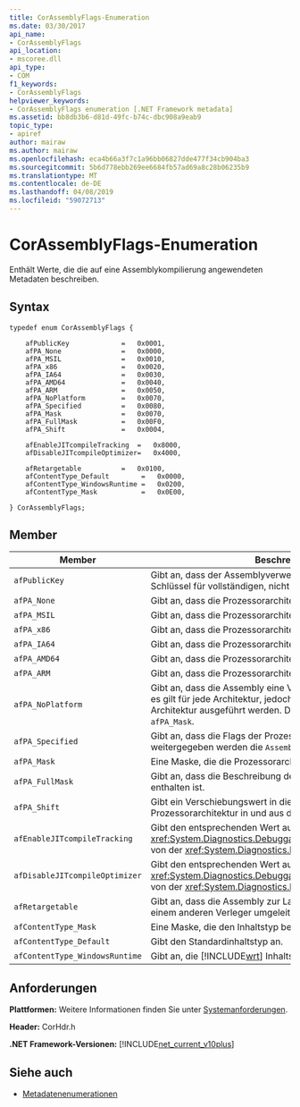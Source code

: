```yaml
---
title: CorAssemblyFlags-Enumeration
ms.date: 03/30/2017
api_name:
- CorAssemblyFlags
api_location:
- mscoree.dll
api_type:
- COM
f1_keywords:
- CorAssemblyFlags
helpviewer_keywords:
- CorAssemblyFlags enumeration [.NET Framework metadata]
ms.assetid: bb8db3b6-d81d-49fc-b74c-dbc908a9eab9
topic_type:
- apiref
author: mairaw
ms.author: mairaw
ms.openlocfilehash: eca4b66a3f7c1a96bb06827dde477f34cb904ba3
ms.sourcegitcommit: 5b6d778ebb269ee6684fb57ad69a8c28b06235b9
ms.translationtype: MT
ms.contentlocale: de-DE
ms.lasthandoff: 04/08/2019
ms.locfileid: "59072713"
---
```

# <a name="corassemblyflags-enumeration"></a>CorAssemblyFlags-Enumeration
Enthält Werte, die die auf eine Assemblykompilierung angewendeten Metadaten beschreiben.  
  
## <a name="syntax"></a>Syntax  
  
```  
typedef enum CorAssemblyFlags {  
  
    afPublicKey             =   0x0001,  
    afPA_None               =   0x0000,  
    afPA_MSIL               =   0x0010,  
    afPA_x86                =   0x0020,  
    afPA_IA64               =   0x0030,  
    afPA_AMD64              =   0x0040,  
    afPA_ARM                =   0x0050,  
    afPA_NoPlatform         =   0x0070,  
    afPA_Specified          =   0x0080,  
    afPA_Mask               =   0x0070,  
    afPA_FullMask           =   0x00F0,  
    afPA_Shift              =   0x0004,  
  
    afEnableJITcompileTracking  =   0x8000,  
    afDisableJITcompileOptimizer=   0x4000,  
  
    afRetargetable          =   0x0100,  
    afContentType_Default        =   0x0000,  
    afContentType_WindowsRuntime =   0x0200,  
    afContentType_Mask           =   0x0E00,  
  
} CorAssemblyFlags;  
```  
  
## <a name="members"></a>Member  
  
|Member|Beschreibung|  
|------------|-----------------|  
|`afPublicKey`|Gibt an, dass der Assemblyverweis auf den öffentlichen Schlüssel für vollständigen, nicht gehashte enthält.|  
|`afPA_None`|Gibt an, dass die Prozessorarchitektur nicht angegeben wird.|  
|`afPA_MSIL`|Gibt an, dass die Prozessorarchitektur neutral ist (PE32).|  
|`afPA_x86`|Gibt an, dass die Prozessorarchitektur X86 (PE32) ist.|  
|`afPA_IA64`|Gibt an, dass die Prozessorarchitektur Itanium (PE32 +) ist.|  
|`afPA_AMD64`|Gibt an, dass die Prozessorarchitektur AMD X64 (PE32 +) ist.|  
|`afPA_ARM`|Gibt an, dass die Prozessorarchitektur ARM (PE32) ist.|  
|`afPA_NoPlatform`|Gibt an, dass die Assembly eine Verweisassembly; Das heißt, es gilt für jede Architektur, jedoch kann nicht auf jeder Architektur ausgeführt werden. Daher das Flag ist identisch mit `afPA_Mask`.|  
|`afPA_Specified`|Gibt an, dass die Flags der Prozessorarchitektur soll, um weitergegeben werden die `AssemblyRef` Datensatz.|  
|`afPA_Mask`|Eine Maske, die die Prozessorarchitektur beschreibt.|  
|`afPA_FullMask`|Gibt an, dass die Beschreibung der Prozessorarchitektur enthalten ist.|  
|`afPA_Shift`|Gibt ein Verschiebungswert in die Flags der Prozessorarchitektur in und aus dem Index an.|  
|`afEnableJITcompileTracking`|Gibt den entsprechenden Wert aus der <xref:System.Diagnostics.DebuggableAttribute.DebuggingModes> von der <xref:System.Diagnostics.DebuggableAttribute>.|  
|`afDisableJITcompileOptimizer`|Gibt den entsprechenden Wert aus der <xref:System.Diagnostics.DebuggableAttribute.DebuggingModes> von der <xref:System.Diagnostics.DebuggableAttribute>.|  
|`afRetargetable`|Gibt an, dass die Assembly zur Laufzeit auf eine Assembly von einem anderen Verleger umgeleitet werden kann.|  
|`afContentType_Mask`|Eine Maske, die den Inhaltstyp beschreibt.|  
|`afContentType_Default`|Gibt den Standardinhaltstyp an.|  
|`afContentType_WindowsRuntime`|Gibt an, die [!INCLUDE[wrt](../../../../includes/wrt-md.md)] Inhaltstyp.|  
  
## <a name="requirements"></a>Anforderungen  
 **Plattformen:** Weitere Informationen finden Sie unter [Systemanforderungen](../../../../docs/framework/get-started/system-requirements.md).  
  
 **Header:** CorHdr.h  
  
 **.NET Framework-Versionen:** [!INCLUDE[net_current_v10plus](../../../../includes/net-current-v10plus-md.md)]  
  
## <a name="see-also"></a>Siehe auch

- [Metadatenenumerationen](../../../../docs/framework/unmanaged-api/metadata/metadata-enumerations.md)
